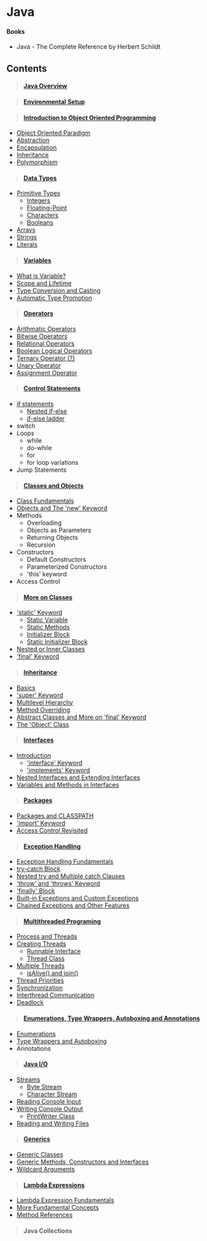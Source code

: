 # Java

#### Books

* Java - The Complete Reference by Herbert Schildt

## Contents

> #### [Java Overview](01-Java-Overview/Java-Overview.md)

> #### [Environmental Setup](02-Environmental-Setup/Environmental-Setup.md)

> #### [Introduction to Object Oriented Programming](03-Introduiction-to-Object-Oriented-Programming/)

* [Object Oriented Paradigm](03-Introduiction-to-Object-Oriented-Programming/01-Object-Oriented-Paradigm.md)
* [Abstraction](03-Introduiction-to-Object-Oriented-Programming/02-Principles-of-OOP.md#Abstraction)
* [Encapsulation](03-Introduiction-to-Object-Oriented-Programming/02-Principles-of-OOP.md#Encapsulation)
* [Inheritance](03-Introduiction-to-Object-Oriented-Programming/02-Principles-of-OOP.md#Inheritance)
* [Polymorphism](03-Introduiction-to-Object-Oriented-Programming/02-Principles-of-OOP.md#Polymorphism)

> #### [Data Types](04-Data-Types/)

* [Primitive Types](04-Data-Types/01-Primitive-Types.md)
  * [Integers](04-Data-Types/01-Primitive-Types.md#Integers)
  * [Floating-Point](04-Data-Types/01-Primitive-Types.md#Floating-Point-Types)
  * [Characters](04-Data-Types/01-Primitive-Types.md#Characters)
  * [Booleans](04-Data-Types/01-Primitive-Types.md#Booleans)
* [Arrays](04-Data-Types/02-Arrays.md)
* [Strings](04-Data-Types/03-Strings.md)
* [Literals](04-Data-Types/04-Literals.md)

> #### [Variables](05-Variable/)

* [What is Variable?](05-Variable/01-What-Is-Variable.md)
* [Scope and Lifetime](05-Variable/02-Scope-And-Lifetime.md)
* [Type Conversion and Casting](05-Variable/03-Type-Converion-And-Casting.md)
* [Automatic Type Promotion](05-Variable/04-Automatic-Type-Promotion.md)

> #### [Operators](06-Operators/)

* [Arithmatic Operators](06-Operators/02-Arithmetic-Operators.md)
* [Bitwise Operators](06-Operators/03-Bitwise-Operator.md)
* [Relational Operators](06-Operators/04-Relational-Operator.md)
* [Boolean Logical Operators](06-Operators/05-Logical-Operators.md)
* [Ternary Operator (?)](06-Operators/06-Ternary-Operator.md)
* [Unary Operator](06-Operators/07-Unary-Operator.md)
* [Assignment Operator](06-Operators/08-Assignment-Operator.md)

> #### [Control Statements](07-Control-Statements/)

* [if statements](07-Control-Statements/01-If-Statment.md)
  * [Nested if-else](07-Control-Statements/01-If-Statment.md#Nested-if)
  * [if-else ladder](07-Control-Statements/01-If-Statment.md#if-else-ladder)
* switch
* Loops
  * while
  * do-while
  * for
  * for loop variations
* Jump Statements

> #### [Classes and Objects](08-Classes-and-Objects/)

* [Class Fundamentals](08-Classes-and-Objects/01-Class-Fundamentals.md)
* [Objects and The 'new' Keyword](08-Classes-and-Objects/02-Objects-and-The-new-Keyword.md)
* Methods
  * Overloading
  * Objects as Parameters
  * Returning Objects
  * Recursion
* Constructors
  * Default Constructors
  * Parameterized Constructors
  * 'this' keyword
* Access Control

> #### [More on Classes](09-More-on-Classes/)

* ['static' Keyword](09-More-on-Classes/01-static-Keyword.md)
  * [Static Variable](09-More-on-Classes/01-static-Keyword.md#Static-Variables)
  * [Static Methods](09-More-on-Classes/01-static-Keyword.md#Static-Methods)
  * [Initializer Block](09-More-on-Classes/01-static-Keyword.md#Initializer-Block)
  * [Static Initializer Block](09-More-on-Classes/01-static-Keyword.md#Static-Initializer-Block)
* [Nested or Inner Classes](09-More-on-Classes/02-Nested-or-Inner-Class.md)
* ['final' Keyword](09-More-on-Classes/03-final-Keyword.md)

> #### [Inheritance](10-Inheritance/)

* [Basics](10-Inheritance/01-Basics.md)
* ['super' Keyword](10-Inheritance/02-super-Keyword.md)
* [Multilevel Hierarchy](10-Inheritance/03-Multilevel-Hierarchy.md)
* [Method Overriding](10-Inheritance/04-Method-Overriding.md)
* [Abstract Classes and More on 'final' Keyword](10-Inheritance/05-Abstract-Classes-and-More-on-final-Keyword.md)
* [The 'Object' Class](10-Inheritance/06-The-Object-Class.md)

> #### [Interfaces](11-Interfaces/)

* [Introduction](11-Interfaces/01-Introduction.md)
  * ['interface' Keyword](11-Interfaces/01-Introduction.md#'interface'-Keyword)
  * ['implements' Keyword](11-Interfaces/01-Introduction.md#'implements'-keyword)
* [Nested Interfaces and Extending Interfaces](11-Interfaces/02-Nested-Interface-And-Extending-Interface.md)
* [Variables and Methods in Interfaces](11-Interfaces/03-Variables-And-Methods.md)

> #### [Packages](12-Packages/)

* [Packages and CLASSPATH](12-Packages/01-Packages-and-CLASSPATH.md)
* ['import' Keyword](12-Packages/02-import-Keyword.md)
* [Access Control Revisited](12-Packages/03-Access-Control-Revisited.md)

> #### [Exception Handling](13-Exception-Handling/)

* [Exception Handling Fundamentals](13-Exception-Handling/01-Exception-Handling-Fundamentals.md)
* [try-catch Block](13-Exception-Handling/02-try-catch-Block.md)
* [Nested try and Multiple catch Clauses](13-Exception-Handling/03-Nested-try-and-Mutiple-catch-Clauses.md)
* ['throw' and 'throws' Keyword](13-Exception-Handling/04-throw-and-throws-Keyword.md)
* ['finally' Block](13-Exception-Handling/05-finally-Keyword.md)
* [Built-in Exceptions and Custom Exceptions](13-Exception-Handling/06-Built-in-Exceptions-and-Custom-Exceptions.md)
* [Chained Exceptions and Other Features](13-Exception-Handling/07-Chained-Exception-and-Other-Features.md)

> #### [Multithreaded Programing](14-Multithreaded-Programing/)

* [Process and Threads](14-Multithreaded-Programing/01-Process-and-Threads.md)
* [Creating Threads](14-Multithreaded-Programing/02-Creating-Threads.md)
  * [Runnable Interface](14-Multithreaded-Programing/02-Creating-Threads.md#Implementing-Runnable)
  * [Thread Class](14-Multithreaded-Programing/02-Creating-Threads.md#Extending-Thread)
* [Multiple Threads](14-Multithreaded-Programing/03-Multiple-Threads.md)
  * [isAlive() and join()](14-Multithreaded-Programing/03-Multiple-Threads.md#isAlive()-and-join())
* [Thread Priorities](14-Multithreaded-Programing/04-Thread-Priorities.md)
* [Synchronization](14-Multithreaded-Programing/05-Synchronization.md)
* [Interthread Communication](14-Multithreaded-Programing/06-Interthread-Communication.md)
* [Deadlock](14-Multithreaded-Programing/07-Deadlock.md)

> #### [Enumerations, Type Wrappers, Autoboxing and Annotations](15-Enumerations-Type-Wrappers-Autoboxing-and-Annotations/)
* [Enumerations](15-Enumerations-Type-Wrappers-Autoboxing-and-Annotations/01-Enumerations.md)
* [Type Wrappers and Autoboxing](15-Enumerations-Type-Wrappers-Autoboxing-and-Annotations/02-Type-Wrappers-and-Autoboxing.md)
* Annotations

> #### [Java I/O](16-Java-IO/)
* [Streams](16-Java-IO/01-Streams.md)
  * [Byte Stream](16-Java-IO/01-Streams.md#The-Byte-Stream-Classes)
  * [Character Stream](16-Java-IO/01-Streams.md#The-Character-Stream-Classes)
* [Reading Console Input](16-Java-IO/02-Reading-Console-Input.md)
* [Writing Console Output](16-Java-IO/03-Writing-Console-Output.md)
  * [PrintWriter Class](16-Java-IO/03-Writing-Console-Output.md#The-PrintWriter-Class)
* [Reading and Writing Files](16-Java-IO/04-Reading-and-Writing-Files.md)

> #### [Generics](17-Generics/)
* [Generic Classes](17-Generics/01-Generic-Classes.md)
* [Generic Methods, Constructors and Interfaces](17-Generics/02-Generic-Methods-Constructors-and-Interfaces.md)
* [Wildcard Arguments](17-Generics/03-Wildcard-Arguments.md)

> #### [Lambda Expressions](18-Lambda-Expressions/)
* [Lambda Expression Fundamentals](18-Lambda-Expressions/01-Lambda-Expression-Fundamentals.md)
* [More Fundamental Concepts](18-Lambda-Expressions/02-More-Fundamental-Concepts.md)
* [Method References](18-Lambda-Expressions/03-Method-References.md)

> #### Java Collections